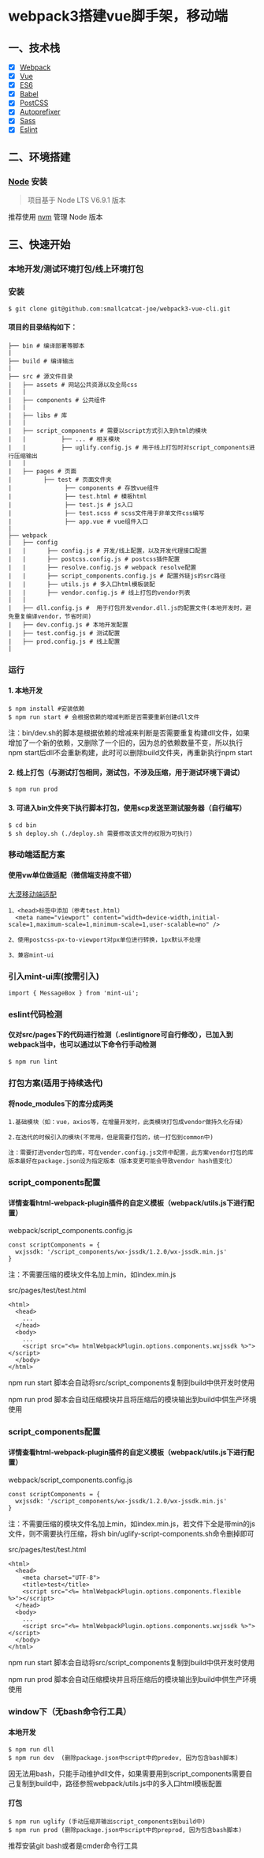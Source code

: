 # webpack3搭建vue脚手架，移动端

## 一、技术栈

- [x] [Webpack](https://webpack.github.io)
- [x] [Vue](https://facebook.github.io/react/)
- [x] [ES6](http://es6.ruanyifeng.com/)
- [x] [Babel](https://babeljs.io/)
- [x] [PostCSS](https://github.com/postcss/postcss)
- [x] [Autoprefixer](https://github.com/postcss/autoprefixer)
- [x] [Sass](https://github.com/sass/node-sass)
- [x] [Eslint](https://github.com/eslint/eslint)

## 二、环境搭建
### [Node](https://nodejs.org/) 安装

> 项目基于 Node LTS V6.9.1 版本

推荐使用 [nvm](https://github.com/creationix/nvm) 管理 Node 版本

## 三、快速开始

### 本地开发/测试环境打包/线上环境打包

### 安装

```shell
$ git clone git@github.com:smallcatcat-joe/webpack3-vue-cli.git
```

#### 项目的目录结构如下：
```shell
├── bin # 编译部署等脚本
|
├── build # 编译输出
|
├── src # 源文件目录
|   ├── assets # 网站公共资源以及全局css
|   |
|   ├── components # 公共组件
|   |
|   ├── libs # 库
|   |
|   ├── script_components # 需要以script方式引入到html的模块
|   |          ├── ... # 相关模块
|   |          ├── uglify.config.js # 用于线上打包时对script_components进行压缩输出
|   |
|   ├── pages # 页面
|         ├── test # 页面文件夹
|               ├── components # 存放vue组件
|               ├── test.html # 模板html
|               ├── test.js # js入口
|               ├── test.scss # scss文件用于非单文件css编写
|               ├── app.vue # vue组件入口
|
├── webpack
|   ├── config
|   |      ├── config.js # 开发/线上配置，以及开发代理接口配置
|   |      ├── postcss.config.js # postcss插件配置
|   |      ├── resolve.config.js # webpack resolve配置
|   |      ├── script_components.config.js # 配置外链js的src路径
|   |      ├── utils.js # 多入口html模板装配
|   |      ├── vendor.config.js # 线上打包的vendor列表
|   |
|   ├── dll.config.js #  用于打包开发vendor.dll.js的配置文件(本地开发时，避免重复编译vendor，节省时间)
|   ├── dev.config.js # 本地开发配置
|   ├── test.config.js # 测试配置
|   ├── prod.config.js # 线上配置
|
```

### 运行

#### 1. 本地开发

```
$ npm install #安装依赖
$ npm run start # 会根据依赖的增减判断是否需要重新创建dll文件
```

注：bin/dev.sh的脚本是根据依赖的增减来判断是否需要重复构建dll文件，如果增加了一个新的依赖，又删除了一个旧的，因为总的依赖数量不变，所以执行npm start后dll不会重新构建，此时可以删除build文件夹，再重新执行npm start


#### 2. 线上打包（与测试打包相同，测试包，不涉及压缩，用于测试环境下调试）

```
$ npm run prod
```

#### 3. 可进入bin文件夹下执行脚本打包，使用scp发送至测试服务器（自行编写）

```
$ cd bin
$ sh deploy.sh (./deploy.sh 需要修改该文件的权限为可执行)
```

### 移动端适配方案

#### 使用vw单位做适配（微信端支持度不错）

[大漠移动端适配](https://www.w3cplus.com/css/vw-for-layout.html)

```
1、<head>标签中添加（参考test.html）
  <meta name="viewport" content="width=device-width,initial-scale=1,maximum-scale=1,minimum-scale=1,user-scalable=no" />

2、使用postcss-px-to-viewport对px单位进行转换，1px默认不处理

3、兼容mint-ui
```

### 引入mint-ui库(按需引入)

```
import { MessageBox } from 'mint-ui';
```

### eslint代码检测

#### 仅对src/pages下的代码进行检测（.eslintignore可自行修改），已加入到webpack当中，也可以通过以下命令行手动检测

```
$ npm run lint
```

### 打包方案(适用于持续迭代)

#### 将node_modules下的库分成两类
```
1.基础模块（如：vue，axios等，在增量开发时，此类模块打包成vendor做持久化存储）

2.在迭代的时候引入的模块(不常用，但是需要打包的，统一打包到common中)

注：需要打进vender包的库，可在vender.config.js文件中配置，此方案vendor打包的库版本最好在package.json设为指定版本（版本变更可能会导致vendor hash值变化）
```

### script_components配置

#### 详情查看html-webpack-plugin插件的自定义模板（webpack/utils.js下进行配置）

webpack/script_components.config.js
```
const scriptComponents = {
  wxjssdk: '/script_components/wx-jssdk/1.2.0/wx-jssdk.min.js'
}
```
注：不需要压缩的模块文件名加上min，如index.min.js

src/pages/test/test.html
```
<html>
  <head>
    ...
  </head>
  <body>
    ...
    <script src="<%= htmlWebpackPlugin.options.components.wxjssdk %>"></script>
  </body>
</html>

```

npm run start 脚本会自动将src/script_components复制到build中供开发时使用

npm run prod  脚本会自动压缩模块并且将压缩后的模块输出到build中供生产环境使用


### script_components配置

#### 详情查看html-webpack-plugin插件的自定义模板（webpack/utils.js下进行配置）

webpack/script_components.config.js
```
const scriptComponents = {
  wxjssdk: '/script_components/wx-jssdk/1.2.0/wx-jssdk.min.js'
}
```
注：不需要压缩的模块文件名加上min，如index.min.js，若文件下全是带min的js文件，则不需要执行压缩，将sh bin/uglify-script-components.sh命令删掉即可

src/pages/test/test.html
```
<html>
  <head>
    <meta charset="UTF-8">
    <title>test</title>
    <script src="<%= htmlWebpackPlugin.options.components.flexible %>"></script>
  </head>
  <body>
    ...
    <script src="<%= htmlWebpackPlugin.options.components.wxjssdk %>"></script>
  </body>
</html>

```

npm run start 脚本会自动将src/script_components复制到build中供开发时使用

npm run prod  脚本会自动压缩模块并且将压缩后的模块输出到build中供生产环境使用

### window下（无bash命令行工具）

#### 本地开发

```
$ npm run dll
$ npm run dev  (删除package.json中script中的predev, 因为包含bash脚本)
```

因无法用bash，只能手动维护dll文件，如果需要用到script_components需要自己复制到build中，路径参照webpack/utils.js中的多入口html模板配置

#### 打包

```
$ npm run uglify (手动压缩并输出script_components到build中)
$ npm run prod (删除package.json中script中的preprod, 因为包含bash脚本)
```

推荐安装git bash或者是cmder命令行工具
